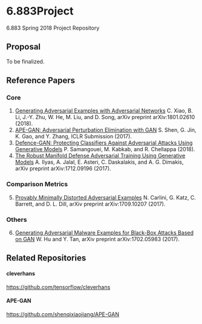 # 6.883Project
6.883 Spring 2018 Project Repository

## Proposal
To be finalized.

## Reference Papers
### Core
1. [Generating Adversarial Examples with Adversarial Networks](https://arxiv.org/abs/1801.02610) C. Xiao, B. Li, J.-Y. Zhu, W. He, M. Liu, and D. Song, arXiv preprint arXiv:1801.02610 (2018).
2. [APE-GAN: Adversarial Perturbation Elimination with GAN](https://arxiv.org/abs/1707.05474) S. Shen, G. Jin, K. Gao, and Y. Zhang, ICLR Submission (2017).
3. [Defence-GAN: Protecting Classifiers Against Adversarial Attacks Using Generative Models](https://openreview.net/forum?id=BkJ3ibb0-&noteId=SJwPXJaHG) P. Samangouei, M. Kabkab, and R. Chellappa (2018).
4. [The Robust Manifold Defense Adversarial Training Using Generative Models](https://arxiv.org/abs/1712.09196) A. Ilyas, A. Jalal, E. Asteri, C. Daskalakis, and A. G. Dimakis, arXiv preprint arXiv:1712.09196 (2017).
### Comparison Metrics
5. [Provably Minimally Distorted Adversarial Examples](https://arxiv.org/abs/1709.10207) N. Carlini, G. Katz, C. Barrett, and D. L. Dill, arXiv preprint arXiv:1709.10207 (2017).
### Others
6. [Generating Adversarial Malware Examples for Black-Box Attacks Based on GAN](https://arxiv.org/abs/1702.05983) W. Hu and Y. Tan, arXiv preprint arXiv:1702.05983 (2017).

## Related Repositories
#### cleverhans
https://github.com/tensorflow/cleverhans
#### APE-GAN
https://github.com/shenqixiaojiang/APE-GAN
